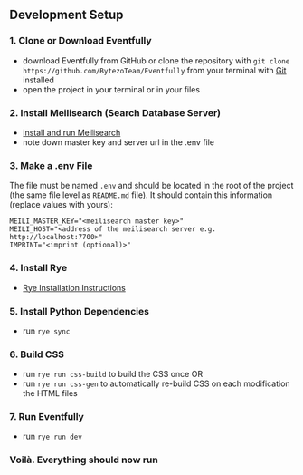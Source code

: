 ## Development Setup

### 1. Clone or Download Eventfully

- download Eventfully from GitHub or clone the repository with `git clone https://github.com/BytezoTeam/Eventfully` from your terminal with [Git](https://git-scm.com/book/en/v2/Getting-Started-Installing-Git) installed
- open the project in your terminal or in your files

### 2. Install Meilisearch (Search Database Server)

- [install and run Meilisearch](https://www.meilisearch.com/docs/learn/getting_started/installation)
- note down master key and server url in the .env file

### 3. Make a .env File

The file must be named `.env` and should be located in the root of the project (the same file level as `README.md` file).
It should contain this information (replace values with yours):

```env
MEILI_MASTER_KEY="<meilisearch master key>"
MEILI_HOST="<address of the meilisearch server e.g. http://localhost:7700>"
IMPRINT="<imprint (optional)>"
```

### 4. Install Rye

- [Rye Installation Instructions](https://rye-up.com/guide/installation/)

### 5. Install Python Dependencies

- run `rye sync`

### 6. Build CSS

- run `rye run css-build` to build the CSS once OR
- run `rye run css-gen` to automatically re-build CSS on each modification the HTML files

### 7. Run Eventfully

- run `rye run dev`

### Voilà. Everything should now run
